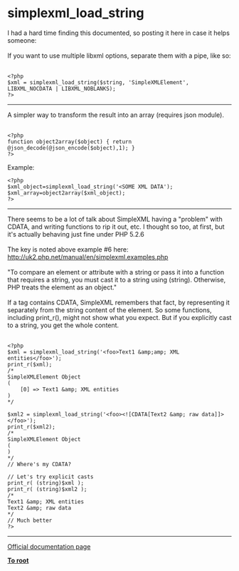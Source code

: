 # simplexml_load_string



I had a hard time finding this documented, so posting it here in case it helps someone:<br><br>If you want to use multiple libxml options, separate them with a pipe, like so:<br><br>

```
<?php
$xml = simplexml_load_string($string, 'SimpleXMLElement', LIBXML_NOCDATA | LIBXML_NOBLANKS);
?>
```
  

---

A simpler way to transform the result into an array (requires json module).<br><br>

```
<?php
function object2array($object) { return @json_decode(@json_encode($object),1); }
?>
```


Example:


```
<?php
$xml_object=simplexml_load_string('<SOME XML DATA');
$xml_array=object2array($xml_object);
?>
```
  

---

There seems to be a lot of talk about SimpleXML having a "problem" with CDATA, and writing functions to rip it out, etc. I thought so too, at first, but it&apos;s actually behaving just fine under PHP 5.2.6<br><br>The key is noted above example #6 here:<br>http://uk2.php.net/manual/en/simplexml.examples.php<br><br>"To compare an element or attribute with a string or pass it into a function that requires a string, you must cast it to a string using (string). Otherwise, PHP treats the element as an object."<br><br>If a tag contains CDATA, SimpleXML remembers that fact, by representing it separately from the string content of the element. So some functions, including print_r(), might not show what you expect. But if you explicitly cast to a string, you get the whole content.<br><br>

```
<?php
$xml = simplexml_load_string('<foo>Text1 &amp;amp; XML entities</foo>');
print_r($xml);
/*
SimpleXMLElement Object
(
    [0] => Text1 &amp; XML entities
)
*/

$xml2 = simplexml_load_string('<foo><![CDATA[Text2 &amp; raw data]]></foo>');
print_r($xml2);
/*
SimpleXMLElement Object
(
)
*/
// Where's my CDATA?

// Let's try explicit casts
print_r( (string)$xml );
print_r( (string)$xml2 );
/*
Text1 &amp; XML entities
Text2 &amp; raw data
*/
// Much better
?>
```
  

---

[Official documentation page](https://www.php.net/manual/en/function.simplexml-load-string.php)

**[To root](/README.md)**